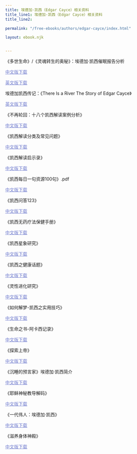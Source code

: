 ```yaml
---
title: 埃德加·凯西（Edgar Cayce）相关资料
title_line1: 埃德加·凯西（Edgar Cayce）相关资料
title_line2: 

permalink: "/free-ebooks/authors/edgar-cayce/index.html"

layout: ebook.njk


---
```




《多世生命》/《灵魂转生的奥秘》：埃德加·凯西催眠报告分析

<a href="https://toonwoo.com/free-ebooks/authors/edgar-cayce/duo-shi-sheng-ming.pdf" style="color:#6B77CC; text-decoration: underline;" 
     target="_blank">中文版下载  </a>

<a href="https://toonwoo.com/free-ebooks/authors/edgar-cayce/Many-Mansions-The-Miracle-Man-of-Virginia-and-the-Reincarnation-of-the-Soul-Gina-Cerminara-Z-Library.epub" style="color:#6B77CC; text-decoration: underline;" 
     target="_blank">英文版下载  </a>

埃德加凯西传记：《There Is a River The Story of Edgar Cayce》

<a href="https://toonwoo.com/free-ebooks/authors/edgar-cayce/There-Is-a-River-The-Story-of-Edgar-Cayce-Sugrue-Thomas-Z-Library.epub" style="color:#6B77CC; text-decoration: underline;" 
     target="_blank">英文版下载  </a>

《不再轮回：十八个凯西解读案例分析》

<p><a href="https://toonwoo.com/free-ebooks/authors/edgar-cayce/1--bu-zai-lun-hui---shi-ba-ge-kai-xi-jie-du-an-li-fen-xi.pdf" style="color:#6B77CC; text-decoration: underline;" target="_blank">中文版下载</a></p>

《凯西解读分类及常见问题》

<p><a href="https://toonwoo.com/free-ebooks/authors/edgar-cayce/2--kai-xi-jie-du-fen-lei-ji-chang-jian-wen-ti.pdf" style="color:#6B77CC; text-decoration: underline;" target="_blank">中文版下载</a></p>

《凯西解读启示录》

<p><a href="https://toonwoo.com/free-ebooks/authors/edgar-cayce/3--kai-xi-jie-du-qi-shi-lu.pdf" style="color:#6B77CC; text-decoration: underline;" target="_blank">中文版下载</a></p>

《凯西每日一句资源100句》.pdf

<p><a href="https://toonwoo.com/free-ebooks/authors/edgar-cayce/4--kai-xi-mei-ri-yi-ju-zi-yuan-100-ju.pdf" style="color:#6B77CC; text-decoration: underline;" target="_blank">中文版下载</a></p>

《凯西问答123》

<p><a href="https://toonwoo.com/free-ebooks/authors/edgar-cayce/5--kai-xi-wen-da-123.pdf" style="color:#6B77CC; text-decoration: underline;" target="_blank">中文版下载</a></p>

《凯西无药疗法保健手册》

<p><a href="https://toonwoo.com/free-ebooks/authors/edgar-cayce/6--kai-xi-wu-yao-liao-fa-bao-jian-shou-ce.pdf" style="color:#6B77CC; text-decoration: underline;" target="_blank">中文版下载</a></p>

《凯西星象研究》

<p><a href="https://toonwoo.com/free-ebooks/authors/edgar-cayce/7--kai-xi-xing-xiang-yan-jiu.pdf" style="color:#6B77CC; text-decoration: underline;" target="_blank">中文版下载</a></p>

《凯西之健康话题》

<p><a href="https://toonwoo.com/free-ebooks/authors/edgar-cayce/8--kai-xi-zhi-jian-kang-hua-ti.pdf" style="color:#6B77CC; text-decoration: underline;" target="_blank">中文版下载</a></p>

《灵性进化研究》

<p><a href="https://toonwoo.com/free-ebooks/authors/edgar-cayce/10--ling-xing-jin-hua-yan-jiu.pdf" style="color:#6B77CC; text-decoration: underline;" target="_blank">中文版下载</a></p>

《如何解梦-凯西之实用技巧》

<p><a href="https://toonwoo.com/free-ebooks/authors/edgar-cayce/12--ru-he-jie-meng---kai-xi-zhi-shi-yong-ji-qiao.pdf" style="color:#6B77CC; text-decoration: underline;" target="_blank">中文版下载</a></p>

《生命之书-阿卡西记录》

<p><a href="https://toonwoo.com/free-ebooks/authors/edgar-cayce/13--sheng-ming-zhi-shu---a-ka-xi-ji-lu.pdf" style="color:#6B77CC; text-decoration: underline;" target="_blank">中文版下载</a></p>

《探索上帝》

<p><a href="https://toonwoo.com/free-ebooks/authors/edgar-cayce/14--tan-suo-shang-di.pdf" style="color:#6B77CC; text-decoration: underline;" target="_blank">中文版下载</a></p>

《沉睡的预言家》埃德加·凯西简介

<p><a href="https://toonwoo.com/free-ebooks/authors/edgar-cayce/15--chen-shui-de-yu-yan-jia-ai-de-jia---kai-xi---kai-xi-jian-jie.pdf" style="color:#6B77CC; text-decoration: underline;" target="_blank">中文版下载</a></p>

《耶稣神秘教导解码》

<p><a href="https://toonwoo.com/free-ebooks/authors/edgar-cayce/16--ye-su-shen-mi-jiao-dao-jie-ma.pdf" style="color:#6B77CC; text-decoration: underline;" target="_blank">中文版下载</a></p>

《一代伟人：埃德加·凯西》

<p><a href="https://toonwoo.com/free-ebooks/authors/edgar-cayce/17--yi-dai-wei-ren---ai-de-jia---kai-xi.pdf" style="color:#6B77CC; text-decoration: underline;" target="_blank">中文版下载</a></p>

《滋养身体神殿》

<p><a href="https://toonwoo.com/free-ebooks/authors/edgar-cayce/18--zi-yang-shen-ti-shen-dian.pdf" style="color:#6B77CC; text-decoration: underline;" target="_blank">中文版下载</a></p>






